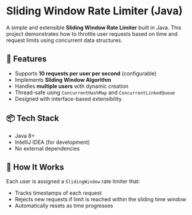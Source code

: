 # Sliding Window Rate Limiter (Java)

A simple and extensible **Sliding Window Rate Limiter** built in Java. This project demonstrates how to throttle user requests based on time and request limits using concurrent data structures.

## 🚀 Features

- Supports **10 requests per user per second** (configurable)
- Implements **Sliding Window Algorithm**
- Handles **multiple users** with dynamic creation
- Thread-safe using `ConcurrentHashMap` and `ConcurrentLinkedQueue`
- Designed with interface-based extensibility

## 📦 Tech Stack

- Java 8+
- IntelliJ IDEA (for development)
- No external dependencies

## 🧠 How It Works

Each user is assigned a `SlidingWindow` rate limiter that:
- Tracks timestamps of each request
- Rejects new requests if limit is reached within the sliding time window
- Automatically resets as time progresses


